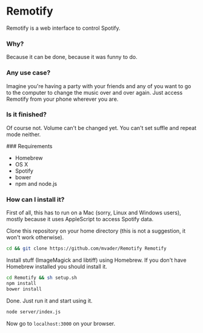 # Remotify

Remotify is a web interface to control Spotify.

### Why?

Because it can be done, because it was funny to do.

### Any use case?

Imagine you're having a party with your friends and any of you want to go to the computer to change the music over and over again. Just access Remotify from your phone wherever you are.

### Is it finished?

Of course not. Volume can't be changed yet. You can't set suffle and repeat mode neither.

### Requirements
* Homebrew
* OS X
* Spotify
* bower
* npm and node.js

### How can I install it?

First of all, this has to run on a Mac (sorry, Linux and Windows users), mostly because it uses AppleScript to access Spotify data.

Clone this repository on your home directory (this is not a suggestion, it won't work otherwise). 
```bash
cd && git clone https://github.com/mvader/Remotify Remotify
```

Install stuff (ImageMagick and libtiff) using Homebrew. If you don't have Homebrew installed you should install it.
```bash
cd Remotify && sh setup.sh
npm install
bower install
```

Done. Just run it and start using it.
```bash
node server/index.js
```
Now go to ```localhost:3000``` on your browser.